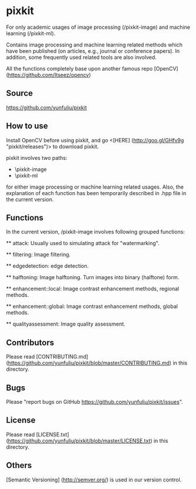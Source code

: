 pixkit
======
For only academic usages of image processing (/pixkit-image) and machine learning (/pixkit-ml).

Contains image processing and machine learning related methods which have been published (on articles, e.g., journal or conference papers). 
In addition, some frequently used related tools are also involved.

All the functions completely base upon another famous repo [OpenCV] (https://github.com/Itseez/opencv)

Source
------
<https://github.com/yunfuliu/pixkit>

How to use
----------
Install OpenCV before using pixkit, and go <[HERE] (http://goo.gl/GHfv9g "pixkit/releases")> to download pixkit.

pixkit involves two paths:
- \pixkit-image
- \pixkit-ml

for either image processing or machine learning related usages.
Also, the explanation of each function has been temporarily described in .hpp file in the current version.

Functions
---------
In the current version, /pixkit-image involves following grouped functions:

** attack: Usually used to simulating attack for "watermarking".

** filtering: Image filtering.

** edgedetection: edge detection.

** halftoning: Image halftoning. Turn images into binary (halftone) form.

** enhancement::local: Image contrast enhancement methods, regional methods.

** enhancement::global: Image contrast enhancement methods, global methods.

** qualityassessment: Image quality assessment.

Contributors
------------
Please read [CONTRIBUTING.md] (https://github.com/yunfuliu/pixkit/blob/master/CONTRIBUTING.md) in this directory.

Bugs
----
Please "report bugs on GitHub <https://github.com/yunfuliu/pixkit/issues>".

License
-------
Please read [LICENSE.txt] (https://github.com/yunfuliu/pixkit/blob/master/LICENSE.txt) in this directory.

Others
------
[Semantic Versioning] (http://semver.org/) is used in our version control.

